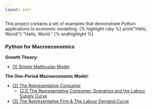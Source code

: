 ```yaml
---
layout: post
---
```

This project contains a set of examples that demonstrate Python applications to economic modelling. 
{% highlight ruby %}
print("Hello, World!")
  "Hello, World."
{% endhighlight %}

### Python for Macroeconomics
**Growth Theory:**
- [(1) Simple Malthusian Model](https://github.com/lj-valencia/Python-for-Economics/blob/master/Malthusian%20Model.ipynb)

**The One-Period Macroeconomic Model:**
- [(2) The Representative Consumer](https://github.com/lj-valencia/Python-for-Economics/blob/master/One-Period%20Macroeconomic%20Model%20-%20The%20Representative%20Consumer.ipynb)
  - [(2.1) The Representative Consumer: Scenarios and the Labour Supply Curve](https://github.com/lj-valencia/Python-for-Economics/blob/master/One-Period%20Macroeconomic%20Model%20-%20Scenarios%20and%20Labour%20Supply%20Curve.ipynb)
- [(3) The Representative Firm & The Labour Demand Curve](https://github.com/lj-valencia/Python-for-Economics/blob/master/One-Period%20Macroeconomic%20Model%20-%20The%20Representative%20Firm.ipynb)
